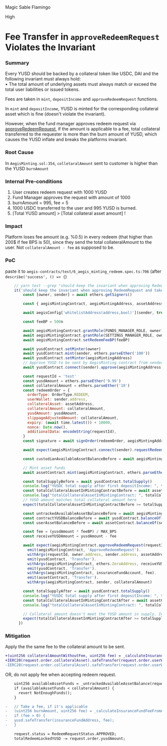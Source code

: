 Magic Sable Flamingo

High

# Fee Transfer in `approveRedeemRequest` Violates the Invariant

### Summary

Every YUSD should be backed by a collateral token like USDC, DAI and the following invariant must always hold:  
• The total amount of underlying assets must always match or exceed the total user liabilities or issued tokens.

Fees are taken in `mint`, `depositIncome` and `approveRedeemRequest` functions.

In `mint` and `depositIncome`, YUSD is minted for the corresponding collateral asset which is fine (doesn't violate the invariant). 

However, when the fund manager approves redeem request via [approveRedeemRequest](https://github.com/sherlock-audit/2025-04-aegis-op-grant/blob/main/aegis-contracts/contracts/AegisMinting.sol#L315), if the amount is applicable to a fee, total collateral transferred to the requester is more than the burn amount of YUSD, which causes the YUSD inflate and breaks the platforms invariant. 

### Root Cause

In `AegisMinting.sol:354`, `colletaralAmount` sent to customer is higher than the YUSD `burnAmount`

### Internal Pre-conditions

1. User creates redeem request with 1000 YUSD
2. Fund Manager approves the request with amount of 1000
3. burnAmount = 995, fee = 5
4. 1000 USDC transferred to the user and 995 YUSD is burned.
5. [Total YUSD amount] > [Total collateral asset amount] !

### Impact

Platform loses fee amount (e.g. %0.5) in every redeem (that higher than 200$ if fee BPS is 50), since they send the total collateralAmount to the user. Not `collateralAmount - fee` as supposed to be. 

### PoC


paste it to `aegis-contracts/test/6_aegis_minting_redeem.spec.ts:706` (after `describe('success', () => {`)

```javascript
	// yarn test --grep "should keep the invariant when approving RedeemRequest and take fee"
	it('should keep the invariant when approving RedeemRequest and take fee', async () => {
        const [owner, sender] = await ethers.getSigners()

        const { aegisMintingContract, aegisMintingAddress, assetAddress, assetContract, yusdContract, aegisConfig } = await loadFixture(deployFixture)

        await aegisConfig['whitelistAddress(address,bool)'](sender, true)

        const feeBP = 500n

        await aegisMintingContract.grantRole(FUNDS_MANAGER_ROLE, owner)
        await aegisMintingContract.grantRole(SETTINGS_MANAGER_ROLE, owner)
        await aegisMintingContract.setRedeemFeeBP(feeBP)

        await yusdContract.setMinter(owner)
        await yusdContract.mint(sender, ethers.parseEther('100'))
        await yusdContract.setMinter(aegisMintingAddress)
        // Approve YUSD to be sent by AegisMinting contract from sender
        await yusdContract.connect(sender).approve(aegisMintingAddress, ethers.parseEther('1000'))

        const requestId = 'test'
        const yusdAmount = ethers.parseEther('9.99')
        const collateralAmount = ethers.parseEther('10')
        const redeemOrder = {
          orderType: OrderType.REDEEM,
          userWallet: sender.address,
          collateralAsset: assetAddress,
          collateralAmount: collateralAmount,
          yusdAmount: yusdAmount,
          slippageAdjustedAmount: collateralAmount,
          expiry: (await time.latest()) + 10000,
          nonce: Date.now(),
          additionalData: encodeString(requestId),
        }
        const signature = await signOrder(redeemOrder, aegisMintingAddress)

        await expect(aegisMintingContract.connect(sender).requestRedeem(redeemOrder, signature)).to.be.not.reverted

        const custodianAvailableAssetBalanceBefore = await aegisMintingContract.custodyAvailableAssetBalance(assetAddress)

        // Mint asset funds
        await assetContract.mint(aegisMintingContract, ethers.parseEther('100'))

        const totalSupplyBefore = await yusdContract.totalSupply()
        console.log("YUSDC total supply after first depositIncome: ", totalSupplyBefore.toString());
        const totalCollateralAssetInMintingContractBefore = await assetContract.balanceOf(aegisMintingAddress);
        console.log("totalCollateralAssetInMintingContract: ", totalCollateralAssetInMintingContractBefore.toString());
        // YUSD amount matches total collateral amount here
        expect(totalCollateralAssetInMintingContractBefore >= totalSupplyBefore).to.be.true;

        const untrackedAvailableAssetBalanceBefore = await aegisMintingContract.untrackedAvailableAssetBalance(assetAddress)
        const contractYUSDBalanceBefore = await yusdContract.balanceOf(aegisMintingContract)
        const userAssetBalanceBefore = await assetContract.balanceOf(sender)

        const fee = (yusdAmount * feeBP) / MAX_BPS
        const receiveYUSDAmount = yusdAmount - fee

        await expect(aegisMintingContract.approveRedeemRequest(requestId, collateralAmount)).to.
          emit(aegisMintingContract, 'ApproveRedeemRequest').
          withArgs(requestId, owner.address, sender.address, assetAddress, collateralAmount, receiveYUSDAmount, fee).
          emit(yusdContract, 'Transfer').
          withArgs(aegisMintingContract, ethers.ZeroAddress, receiveYUSDAmount).
          emit(yusdContract, 'Transfer').
          withArgs(aegisMintingContract, insuranceFundAccount, fee).
          emit(assetContract, 'Transfer').
          withArgs(aegisMintingContract, sender, collateralAmount)

        const totalSupplyAfter = await yusdContract.totalSupply()
        console.log("YUSDC total supply after first depositIncome: ", totalSupplyAfter.toString());
        const totalCollateralAssetInMintingContractAfter = await assetContract.balanceOf(aegisMintingAddress);
        console.log("totalCollateralAssetInMintingContract: ", totalCollateralAssetInMintingContractAfter.toString());

        // Collateral amount doesn't meet the YUSD amount in supply. Invariant is violated!
        expect(totalCollateralAssetInMintingContractAfter >= totalSupplyAfter).to.be.true;
      })
```


### Mitigation

Apply the the same fee to the collateral amount to be sent. 

```diff
+(uint256 collateralAmountWithoutFee, uint256 fee) = _calculateInsuranceFundFeeFromCollateralAmount(collateralAmount, redeemFeeBP);
+IERC20(request.order.collateralAsset).safeTransfer(request.order.userWallet, collateralAmountWithoutFee);
-IERC20(request.order.collateralAsset).safeTransfer(request.order.userWallet, collateralAmount);
```

OR, do not apply fee when accepting redeem request.

```diff
	uint256 availableAssetFunds = _untrackedAvailableAssetBalance(request.order.collateralAsset);
    if (availableAssetFunds < collateralAmount) {
      revert NotEnoughFunds();
    }

-   // Take a fee, if it's applicable
-   (uint256 burnAmount, uint256 fee) = _calculateInsuranceFundFeeFromAmount(request.order.yusdAmount, redeemFeeBP);
-   if (fee > 0) {
-   yusd.safeTransfer(insuranceFundAddress, fee);
-   }

    request.status = RedeemRequestStatus.APPROVED;
    totalRedeemLockedYUSD -= request.order.yusdAmount;
```


